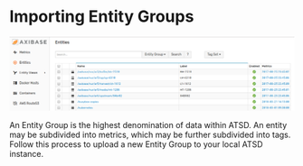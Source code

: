 # Importing Entity Groups

![](images/entity-group.png)

An Entity Group is the highest denomination of data within ATSD. An entity may be subdivided into metrics, which may be further subdivided into tags. Follow this process to upload a new Entity Group to your local ATSD instance.
